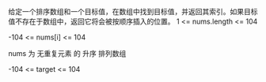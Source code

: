 给定一个排序数组和一个目标值，在数组中找到目标值，并返回其索引。如果目标值不存在于数组中，返回它将会被按顺序插入的位置。
1 <= nums.length <= 104

-104 <= nums[i] <= 104

nums 为 无重复元素 的 升序 排列数组

-104 <= target <= 104
